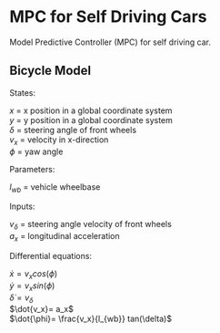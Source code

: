 # MPC for Self Driving Cars
Model Predictive Controller (MPC) for self driving car.

## Bicycle Model 

States:  

$x$ = x position in a global coordinate system  
$y$ = y position in a global coordinate system  
$\delta$ = steering angle of front wheels  
$v_x$ = velocity in x-direction  
$\phi$ = yaw angle  

Parameters:  

$l_{wb}$ = vehicle wheelbase  

Inputs:  

$v_{\delta}$ = steering angle velocity of front wheels  
$a_x$ = longitudinal acceleration  

Differential equations:  

$\dot{x} = v_x cos(\phi)$    
$\dot{y} = v_x sin(\phi)$    
$\dot{\delta} = v_{\delta}$  
$\dot{v_x}= a_x$  
$\dot{\phi}= \frac{v_x}{l_{wb}} tan(\delta)$  

